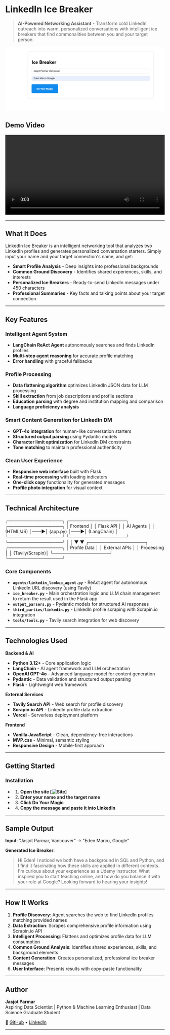 # LinkedIn Ice Breaker

> **AI-Powered Networking Assistant** - Transform cold LinkedIn outreach into warm, personalized conversations with intelligent ice breakers that find commonalities between you and your target person.

[![Ice Breaker screenshot](site_screenshot.png)](https://icebreaker-ai.vercel.app)

## Demo Video

<video width="100%" controls>
  <source src="icebreaker_demo.mp4" type="video/mp4">
  Your browser does not support the video tag.
</video>

---

## What It Does

LinkedIn Ice Breaker is an intelligent networking tool that analyzes two LinkedIn profiles and generates personalized conversation starters. Simply input your name and your target connection's name, and get:

- **Smart Profile Analysis** - Deep insights into professional backgrounds
- **Common Ground Discovery** - Identifies shared experiences, skills, and interests  
- **Personalized Ice Breakers** - Ready-to-send LinkedIn messages under 450 characters
- **Professional Summaries** - Key facts and talking points about your target connection

---

## Key Features

### **Intelligent Agent System**
- **LangChain ReAct Agent** autonomously searches and finds LinkedIn profiles
- **Multi-step agent reasoning** for accurate profile matching
- **Error handling** with graceful fallbacks

### **Profile Processing**
- **Data flattening algorithm** optimizes LinkedIn JSON data for LLM processing
- **Skill extraction** from job descriptions and profile sections
- **Education parsing** with degree and institution mapping and comparison
- **Language proficiency analysis** 

### **Smart Content Generation for LinkedIn DM**
- **GPT-4o integration** for human-like conversation starters
- **Structured output parsing** using Pydantic models
- **Character limit optimization** for LinkedIn DM constraints
- **Tone matching** to maintain professional authenticity

### **Clean User Experience**
- **Responsive web interface** built with Flask
- **Real-time processing** with loading indicators
- **One-click copy** functionality for generated messages
- **Profile photo integration** for visual context

---

## Technical Architecture

┌─────────────────┐    ┌──────────────────┐    ┌─────────────────┐
│   Frontend      │    │   Flask API      │    │   AI Agents     │
│   (HTML/JS)     │───▶│   (app.py)       │───▶│   (LangChain)   │
└─────────────────┘    └──────────────────┘    └─────────────────┘
│                        │
▼                        ▼
┌──────────────────┐    ┌─────────────────┐
│   Profile Data   │    │   External APIs │
│   Processing     │    │   (Tavily/Scrapin)│
└──────────────────┘    └─────────────────┘

### Core Components

- **`agents/linkedin_lookup_agent.py`** - ReAct agent for autonomous LinkedIn URL discovery (using Tavily)
- **`ice_breaker.py`** - Main orchestration logic and LLM chain management to return the result used in the Flask app
- **`output_parsers.py`** - Pydantic models for structured AI responses  
- **`third_parties/linkedin.py`** - LinkedIn profile scraping with Scrapin.io integration
- **`tools/tools.py`** - Tavily search integration for web discovery

---

## Technologies Used

**Backend & AI**
- **Python 3.12+** - Core application logic
- **LangChain** - AI agent framework and LLM orchestration
- **OpenAI GPT-4o** - Advanced language model for content generation
- **Pydantic** - Data validation and structured output parsing
- **Flask** - Lightweight web framework

**External Services**
- **Tavily Search API** - Web search for profile discovery
- **Scrapin.io API** - LinkedIn profile data extraction
- **Vercel** - Serverless deployment platform

**Frontend**
- **Vanilla JavaScript** - Clean, dependency-free interactions
- **MVP.css** - Minimal, semantic styling
- **Responsive Design** - Mobile-first approach

---

## Getting Started

### Installation 

- 1. **Open the site [![Site](https://icebreaker-ai.vercel.app)]**

- 2. **Enter your name and the target name**

- 3. **Click Do Your Magic**

- 4. **Copy the message and paste it into LinkedIn**

---

## Sample Output

**Input**: "Jasjot Parmar, Vancouver" → "Eden Marco, Google"

**Generated Ice Breaker**:
> Hi Eden! I noticed we both have a background in SQL and Python, and I find it fascinating how these skills are applied in different contexts. I'm curious about your experience as a Udemy instructor. What inspired you to start teaching online, and how do you balance it with your role at Google? Looking forward to hearing your insights!

---

## How It Works

1. **Profile Discovery**: Agent searches the web to find LinkedIn profiles matching provided names
2. **Data Extraction**: Scrapes comprehensive profile information using Scrapin.io API
3. **Intelligent Processing**: Flattens and optimizes profile data for LLM consumption
4. **Common Ground Analysis**: Identifies shared experiences, skills, and background elements
5. **Content Generation**: Creates personalized, professional ice breaker messages
6. **User Interface**: Presents results with copy-paste functionality

---

## Author

**Jasjot Parmar**  
Aspiring Data Scientist | Python & Machine Learning Enthusiast | Data Science Graduate Student

🔗 [GitHub](https://github.com/jasjotp) • [LinkedIn](https://www.linkedin.com/in/jasjotparmar)

---
